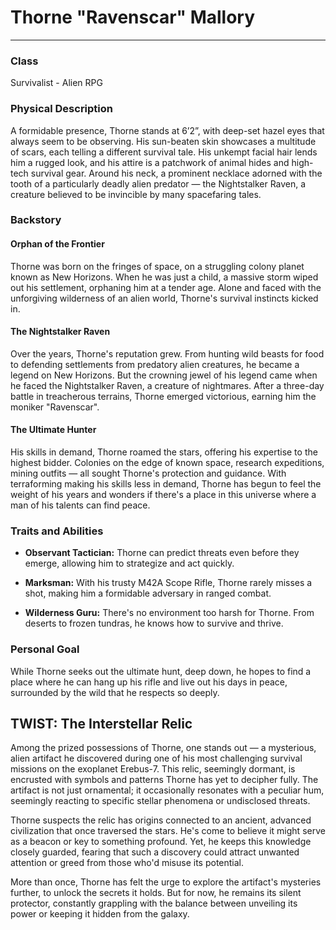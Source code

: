 # Thorne "Ravenscar" Mallory

---

### Class
Survivalist - Alien RPG

### Physical Description
A formidable presence, Thorne stands at 6’2”, with deep-set hazel eyes that always seem to be observing. His sun-beaten skin showcases a multitude of scars, each telling a different survival tale. His unkempt facial hair lends him a rugged look, and his attire is a patchwork of animal hides and high-tech survival gear. Around his neck, a prominent necklace adorned with the tooth of a particularly deadly alien predator — the Nightstalker Raven, a creature believed to be invincible by many spacefaring tales.

### Backstory

#### Orphan of the Frontier
Thorne was born on the fringes of space, on a struggling colony planet known as New Horizons. When he was just a child, a massive storm wiped out his settlement, orphaning him at a tender age. Alone and faced with the unforgiving wilderness of an alien world, Thorne's survival instincts kicked in.

#### The Nightstalker Raven
Over the years, Thorne's reputation grew. From hunting wild beasts for food to defending settlements from predatory alien creatures, he became a legend on New Horizons. But the crowning jewel of his legend came when he faced the Nightstalker Raven, a creature of nightmares. After a three-day battle in treacherous terrains, Thorne emerged victorious, earning him the moniker "Ravenscar".

#### The Ultimate Hunter
His skills in demand, Thorne roamed the stars, offering his expertise to the highest bidder. Colonies on the edge of known space, research expeditions, mining outfits — all sought Thorne's protection and guidance. With terraforming making his skills less in demand, Thorne has begun to feel the weight of his years and wonders if there's a place in this universe where a man of his talents can find peace.

### Traits and Abilities

- **Observant Tactician:** Thorne can predict threats even before they emerge, allowing him to strategize and act quickly.
  
- **Marksman:** With his trusty M42A Scope Rifle, Thorne rarely misses a shot, making him a formidable adversary in ranged combat.
  
- **Wilderness Guru:** There's no environment too harsh for Thorne. From deserts to frozen tundras, he knows how to survive and thrive.

### Personal Goal
While Thorne seeks out the ultimate hunt, deep down, he hopes to find a place where he can hang up his rifle and live out his days in peace, surrounded by the wild that he respects so deeply.

## TWIST: The Interstellar Relic

Among the prized possessions of Thorne, one stands out — a mysterious, alien artifact he discovered during one of his most challenging survival missions on the exoplanet Erebus-7. This relic, seemingly dormant, is encrusted with symbols and patterns Thorne has yet to decipher fully. The artifact is not just ornamental; it occasionally resonates with a peculiar hum, seemingly reacting to specific stellar phenomena or undisclosed threats.

Thorne suspects the relic has origins connected to an ancient, advanced civilization that once traversed the stars. He's come to believe it might serve as a beacon or key to something profound. Yet, he keeps this knowledge closely guarded, fearing that such a discovery could attract unwanted attention or greed from those who'd misuse its potential.

More than once, Thorne has felt the urge to explore the artifact's mysteries further, to unlock the secrets it holds. But for now, he remains its silent protector, constantly grappling with the balance between unveiling its power or keeping it hidden from the galaxy.
